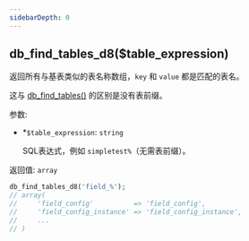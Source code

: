 ```yaml
---
sidebarDepth: 0
---
```


## db_find_tables_d8($table_expression)

返回所有与基表类似的表名称数组，`key` 和 `value` 都是匹配的表名。

这与 [db_find_tables()](./db_find_tables) 的区别是没有表前缀。

参数:
- <span class="required">*</span>`$table_expression`: `string`

  SQL表达式，例如 `simpletest%`（无需表前缀）。

返回值: `array`


```php
db_find_tables_d8('field_%');
// array(
//     'field_config'          => 'field_config',
//     'field_config_instance' => 'field_config_instance',
//     ...
// )
```
